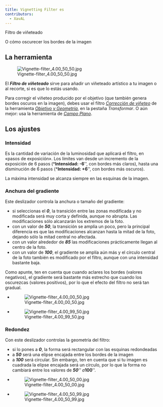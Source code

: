 ```yaml
---
title: Vignetting Filter es
contributors:
  - XavAL
---
```


<div class="pagetitle">

Filtro de viñeteado

</div>
<div class="headline">

O cómo oscurecer los bordes de la imagen

</div>

## La herramienta

<figure>
<img src="/images/Vignette-filter_4.00_50_50.jpg"
title="Vignette-filter_4.00_50_50.jpg" />
<figcaption>Vignette-filter_4.00_50_50.jpg</figcaption>
</figure>

El ***Filtro de viñeteado*** sirve para añadir un viñeteado artístico a
tu imagen o al recorte, si es que lo estás usando.

Para corregir el viñeteo producido por el objetivo (que también genera
bordes oscuros en la imagen), debes usar el filtro [*Corrección de
viñeteo*](Lens/Geometry/es#Corrección_de_viñeteo.md) de la
herramienta [*Objetivo y Geometría*](lens/geometry/es), en la
pestaña *Transformar*. O aún mejor: usa la herramienta de [*Campo
Plano*](Flat_Field/es.md).

## Los ajustes

### Intensidad

Es la cantidad de variación de la luminosidad que aplicará el filtro, en
«pasos de exposición». Los límites van desde un incremento de la
exposición de 6 pasos (***Intensidad: -6**'', con bordes más claros),
hasta una disminución de 6 pasos (***Intensidad: +6**'', con bordes más
oscuros).

La máxima intensidad se alcanza siempre en las esquinas de la imagen.

### Anchura del gradiente

Este deslizador controla la anchura o tamaño del gradiente:

- si seleccionas el ***0***, la transición entre las zonas modificada y
  no modificada será muy corta y definida, aunque no abrupta. Las
  modificaciones sólo alcanzarán los extremos de la foto.
- con un valor de ***50***, la transición se amplía un poco, pero la
  principal diferencia es que las modificaciones alcanzan hasta la mitad
  de la foto, dejando sólo la mitad central no afectada.
- con un valor alrededor de ***85*** las modificaciones prácticamente
  llegan al centro de la foto.
- con un valor de ***100***, el gradiente se amplía aún más y el círculo
  central de la foto también es modificado por el filtro, aunque con una
  intensidad bastante baja.

Como apunte, ten en cuenta que cuando aclares los bordes (valores
negativos), el gradiente será bastante más estrecho que cuando los
oscurezcas (valores positivos), por lo que el efecto del filtro no será
tan gradual.

<div>

- <figure>
  <img src="/images/Vignette-filter_4.00_00_50.jpg"
  title="Vignette-filter_4.00_00_50.jpg" />
  <figcaption>Vignette-filter_4.00_00_50.jpg</figcaption>
  </figure>

- <figure>
  <img src="/images/Vignette-filter_4.00_99_50.jpg"
  title="Vignette-filter_4.00_99_50.jpg" />
  <figcaption>Vignette-filter_4.00_99_50.jpg</figcaption>
  </figure>

</div>

### Redondez

Con este deslizador controlas la geometría del filtro:

- si lo pones a ***0***, la forma será rectangular con las esquinas
  redondeadas
- a ***50*** será una elipse encajada entre los bordes de la imagen
- a ***100*** será circular. Sin embargo, ten en cuenta que si tu imagen
  es cuadrada la elipse encajada será un círculo, por lo que la forma no
  cambiará entre los valores de ***50**'' a***100**''.

<div>

- <figure>
  <img src="/images/Vignette-filter_4.00_50_00.jpg"
  title="Vignette-filter_4.00_50_00.jpg" />
  <figcaption>Vignette-filter_4.00_50_00.jpg</figcaption>
  </figure>

- <figure>
  <img src="/images/Vignette-filter_4.00_50_99.jpg"
  title="Vignette-filter_4.00_50_99.jpg" />
  <figcaption>Vignette-filter_4.00_50_99.jpg</figcaption>
  </figure>

</div>
